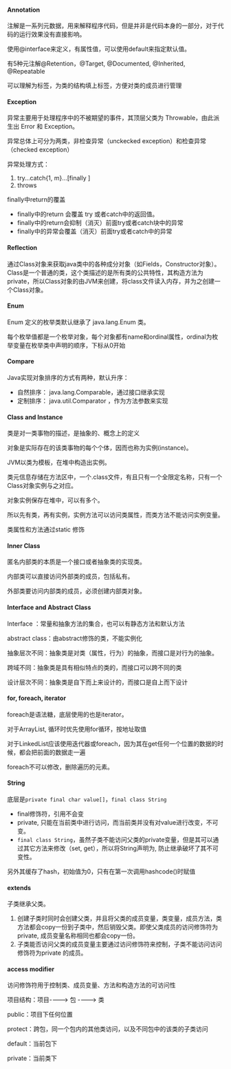 #### Annotation

注解是一系列元数据，用来解释程序代码，但是并非是代码本身的一部分，对于代码的运行效果没有直接影响。

使用@interface来定义，有属性值，可以使用default来指定默认值。

有5种元注解@Retention，@Target, @Documented, @Inherited, @Repeatable  

可以理解为标签，为类的结构填上标签，方便对类的成员进行管理

#### Exception

异常主要用于处理程序中的不被期望的事件，其顶层父类为 Throwable，由此派生出 Error 和 Exception。

异常总体上可分为两类，非检查异常（unckecked exception）和检查异常（checked exception）

异常处理方式：

1. try…catch{1, m}…[finally ]
2. throws

finally中return的覆盖

- finally中的return 会覆盖 try 或者catch中的返回值。
- finally中的return会抑制（消灭）前面try或者catch块中的异常
- finally中的异常会覆盖（消灭）前面try或者catch中的异常

#### Reflection

通过Class对象来获取java类中的各种成分对象（如Fields，Constructor对象）。Class是一个普通的类，这个类描述的是所有类的公共特性，其构造方法为private，所以Class对象的由JVM来创建，将class文件读入内存，并为之创建一个Class对象。

#### Enum

Enum 定义的枚举类默认继承了 java.lang.Enum 类。

每个枚举值都是一个枚举对象，每个对象都有name和ordinal属性，ordinal为枚举变量在枚举类中声明的顺序，下标从0开始 

#### Compare

Java实现对象排序的方式有两种，默认升序：

- 自然排序： java.lang.Comparable，通过接口继承实现
- 定制排序： java.util.Comparator ，作为方法参数来实现

#### Class and Instance

类是对一类事物的描述，是抽象的、概念上的定义

对象是实际存在的该类事物的每个个体，因而也称为实例(instance)。

JVM以类为模板，在堆中构造出实例。

类元信息存储在方法区中，一个.class文件，有且只有一个全限定名称，只有一个Class对象实例与之对应。

对象实例保存在堆中，可以有多个。

所以先有类，再有实例，实例方法可以访问类属性，而类方法不能访问实例变量。

类属性和方法通过static 修饰

#### Inner Class

匿名内部类的本质是一个接口或者抽象类的实现类。

内部类可以直接访问外部类的成员，包括私有。

外部类要访问内部类的成员，必须创建内部类对象。

#### Interface and Abstract Class

Interface ：常量和抽象方法的集合，也可以有静态方法和默认方法

abstract class：由abstract修饰的类，不能实例化

抽象层次不同：抽象类是对类（属性，行为）的抽象，而接口是对行为的抽象。

跨域不同：抽象类是具有相似特点的类的，而接口可以跨不同的类

设计层次不同：抽象类是自下而上来设计的，而接口是自上而下设计

#### for, foreach, iterator

foreach是语法糖，底层使用的也是iterator。

对于ArrayList, 循环时优先使用for循环，按地址取值

对于LinkedList应该使用迭代器或foreach，因为其在get任何一个位置的数据的时候，都会把前面的数据走一遍

foreach不可以修改，删除遍历的元素。

#### String

底层是`private final char value[]`，`final class String`

- final修饰符，引用不会变
- private, 只能在当前类中进行访问，而当前类并没有对value进行改变，不可变。
- `final class String`，虽然子类不能访问父类的private变量，但是其可以通过其它方法来修改（set, get），所以将String声明为, 防止继承破坏了其不可变性。

另外其缓存了hash，初始值为0，只有在第一次调用hashcode()时赋值

#### extends

子类继承父类。

1. 创建子类时同时会创建父类，并且将父类的成员变量，类变量，成员方法，类方法都会copy一份到子类中，然后销毁父类。即使父类成员的访问修饰符为private, 成员变量名称相同也都会copy一份。
2. 子类能否访问父类的成员变量主要通过访问修饰符来控制，子类不能访问访问修饰符为private 的成员。

#### access modifier

访问修饰符用于控制类、成员变量、方法和构造方法的可访问性 

项目结构：项目----> 包 ----> 类

public：项目下任何位置

protect：跨包，同一个包内的其他类访问，以及不同包中的该类的子类访问 

default：当前包下

private：当前类下

